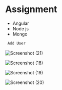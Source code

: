 # Assignment

+ Angular
+ Node js
+ Mongo 



```sh
 Add User
 ```

![Screenshot (21)](https://user-images.githubusercontent.com/13375134/79467333-4cd94080-801b-11ea-81f1-8e8675592dc7.png)

 
![Screenshot (18)](https://user-images.githubusercontent.com/13375134/79321640-49fe2300-7f29-11ea-837b-d890e84c0f4b.png)


![Screenshot (19)](https://user-images.githubusercontent.com/13375134/79321669-54202180-7f29-11ea-9a63-777b257a74b8.png)


![Screenshot (20)](https://user-images.githubusercontent.com/13375134/79321700-5edab680-7f29-11ea-884c-c4a0629d808d.png)
